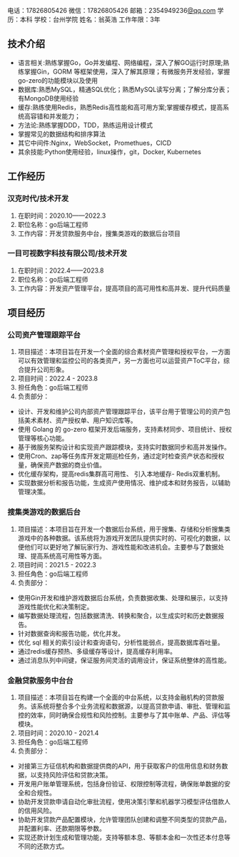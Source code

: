 电话：17826805426
微信：17826805426
邮箱：2354949236[@qq.com](/qq.com)
学历：本科
学校：台州学院
姓名：翁英浩
工作年限：3年


## 技术介绍

- 语言相关:熟练掌握Go，Go并发编程、网络编程，深入了解GO运行时原理;熟练掌握Gin，GORM 等框架使用，深入了解其原理；有微服务开发经验，掌握go-zero的功能模块以及使用
- 数据库:熟悉MySQL，精通SQL优化；熟悉MySQL读写分离；了解分库分表；有MongoDB使用经验
- 缓存:熟练使用Redis，熟悉Redis高性能和高可用方案;掌握缓存模式，提高系统高容错和并发能力；
- 方法论:熟练掌握DDD，TDD，熟练运用设计模式
- 掌握常见的数据结构和排序算法
- 其它中间件:Nginx，WebSocket，Promethues，CICD
- 其余技能:Python使用经验，linux操作，git，Docker, Kubernetes

## 工作经历

### 汉克时代/技术开发
1. 在职时间：2020.10——2022.3
2. 职位名称：go后端工程师
3. 工作内容：开发贷款服务中台，搜集类游戏的数据后台项目

### 一目可视数字科技有限公司/技术开发
1. 在职时间：2022.4——2023.8
2. 职位名称：go后端工程师
3. 工作内容：开发资产管理平台，提高项目的高可用性和高并发、提升代码质量


## 项目经历

### 公司资产管理跟踪平台
1. 项目描述：本项目旨在开发一个全面的综合素材资产管理和授权平台，一方面可以有效管理和监控公司的各类资产，另一方面也可以运营资产ToC平台，综合提升公司形象。
2. 项目时间：2022.4 - 2023.8
3. 担任角色：go后端工程师
4. 负责部分：

- 设计、开发和维护公司内部资产管理跟踪平台，该平台用于管理公司的资产包括美术素材、资产授权单、用户知识库等。
- 使用 Golang 的 go-zero 框架开发后端服务，支持素材同步、项目统计、授权管理等核心功能。
- 基于微服务架构设计和实现资产跟踪模块，支持实时数据同步和高并发操作。
- 使用Cron、zap等任务库开发定期巡检任务，通过定时检查资产状态和授权量，确保资产数据的商业价值。
- 优化缓存架构，提高redis集群高可用性、 引入本地缓存- Redis双重机制。
- 实现数据分析和报告功能，生成资产使用情况、维护成本和财务报告，以辅助管理决策。

### 搜集类游戏的数据后台
1. 项目描述：本项目旨在开发一个数据后台系统，用于搜集、存储和分析搜集类游戏中的各种数据。该系统将为游戏开发团队提供实时的、可视化的数据，以便他们可以更好地了解玩家行为、游戏性能和改进机会。主要参与了数据处理、提高系统高可用性等方面。
2. 项目时间：2021.5 - 2022.3
3. 担任角色：go后端工程师
4. 负责部分：

- 使用Gin开发和维护游戏数据后台系统，负责数据收集、处理和展示，以支持游戏性能优化和决策制定。
- 编写数据处理流程，包括数据清洗、转换和聚合，以生成实时和历史数据报告。
- 针对数据查询和报告功能，优化并发。
- 优化 sql 相关的索引设计和查询语句，分析性能弱点，提高数据库吞吐量。
- 通过redis缓存预热、多级缓存等设计，提高缓存利用率。
- 通过消息队列中间键，保证服务间灵活的调用设计，保证系统整体的高性能。


### 金融贷款服务中台台
1. 项目描述：本项目旨在构建一个全面的中台系统，以支持金融机构的贷款服务。该系统将整合多个业务流程和数据源，以提高贷款申请、审批、管理和监控的效率，同时确保合规性和风险控制。主要参与了其中账单、产品、评估等模块。
2. 项目时间：2020.10 - 2021.4
3. 担任角色：go后端工程师
4. 负责部分：

- 对接第三方征信机构和数据提供商的API，用于获取客户的信用信息和财务数据，以支持风险评估和贷款决策。
- 开发用户账单管理系统，包括身份验证、权限控制等流程，确保账单数据的安全和合规性。
- 协助开发贷款申请自动化审批流程，使用决策引擎和机器学习模型评估借款人的信用风险。
- 协助开发贷款产品配置模块，允许管理团队创建和调整不同类型的贷款产品，并配置利率、还款期限等参数。
- 实现还款计划生成和管理功能，支持等额本息、等额本金和一次性还本付息等不同的还款方式。


